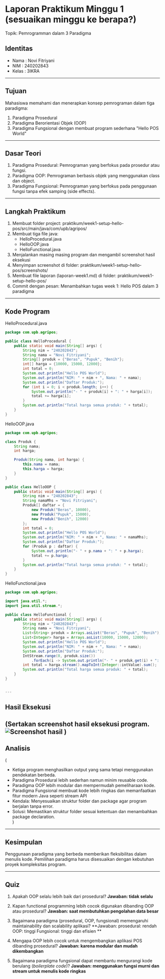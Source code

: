 # Laporan Praktikum Minggu 1 (sesuaikan minggu ke berapa?)
Topik: Pemrogramman dalam 3 Paradigma

## Identitas
- Nama  : Novi Fitriyani
- NIM   : 240202843
- Kelas : 3IKRA

---

## Tujuan
Mahasiswa memahami dan menerapkan konsep pemrograman dalam tiga paradigma:
1. Paradigma Prosedural
2. Paradigma Berorientasi Objek (OOP)
3. Paradigma Fungsional
dengan membuat program sederhana "Hello POS World"
---

## Dasar Teori
1. Paradigma Prosedural: Pemrograman yang berfokus pada prosedur atau fungsi. 
2. Paradigma OOP: Pemrograman berbasis objek yang menggunakan class dan object.  
3. Paradigma Fungsional: Pemrograman yang berfokus pada penggunaan fungsi tanpa efek samping (side effects).

---

## Langkah Praktikum
1. Membuat folder project:
    praktikum/week1-setup-hello-pos/src/main/java/com/upb/agripos/
2. Membuat tiga file java:
    - HelloProcedural.java
    - HelloOOP.java
    - HelloFunctional.java
3. Menjalankan masing masing program dan mengambil screenshot hasil eksekusi
4. Menyimpan screenshot di folder:
    praktikum/week1-setup-hello-pos/screenshots/
5. Membuat file laporan (laporan-week1.md) di folder:
    praktikum/week1-setup-hello-pos/
6. Commit dengan pesan: 
    Menambahkan tugas week 1: Hello POS dalam 3 paradigma

---

## Kode Program
HelloProcedural.java
```java
package com.upb.agripos;

public class HelloProcedural {
    public static void main(String[] args) {
        String nim = "240202843";
        String nama = "Novi Fitriyani";
        String[] produk = {"Beras", "Pupuk", "Benih"};
        int[] harga = {10000, 15000, 12000};
        int total = 0;
        System.out.println("Hello POS World");
        System.out.println("NIM: " + nim + ", Nama: " + nama);
        System.out.println("Daftar Produk:");
        for (int i = 0; i < produk.length; i++) {
            System.out.println("- " + produk[i] + ": " + harga[i]);
            total += harga[i];
        }
        System.out.println("Total harga semua produk: " + total);
    }
}
```

HelloOOP.java
```java
package com.upb.agripos;

class Produk {
    String nama;
    int harga;

    Produk(String nama, int harga) {
        this.nama = nama;
        this.harga = harga;
    }
}

public class HelloOOP {
    public static void main(String[] args) {
        String nim = "240202843";
        String namaMhs = "Novi Fitriyani";
        Produk[] daftar = {
            new Produk("Beras", 10000),
            new Produk("Pupuk", 15000),
            new Produk("Benih", 12000)
        };
        int total = 0;
        System.out.println("Hello POS World");
        System.out.println("NIM: " + nim + ", Nama: " + namaMhs);
        System.out.println("Daftar Produk:");
        for (Produk p : daftar) {
            System.out.println("- " + p.nama + ": " + p.harga);
            total += p.harga;
        }
        System.out.println("Total harga semua produk: " + total);
    }
}
```

HelloFunctional.java
```java
package com.upb.agripos;

import java.util.*;
import java.util.stream.*;

public class HelloFunctional {
    public static void main(String[] args) {
        String nim = "240202843";
        String nama = "Novi Fitriyani";
        List<String> produk = Arrays.asList("Beras", "Pupuk", "Benih");
        List<Integer> harga = Arrays.asList(10000, 15000, 12000);
        System.out.println("Hello POS World");
        System.out.println("NIM: " + nim + ", Nama: " + nama);
        System.out.println("Daftar Produk:");
        IntStream.range(0, produk.size())
            .forEach(i -> System.out.println("- " + produk.get(i) + ": " + harga.get(i)));
        int total = harga.stream().mapToInt(Integer::intValue).sum();
        System.out.println("Total harga semua produk: " + total);
    }
}


---
```

## Hasil Eksekusi
(Sertakan screenshot hasil eksekusi program.  
![Screenshot hasil](screenshots/hasil.png)
)
---

## Analisis
(
- Ketiga program menghasilkan output yang sama tetapi menggunakan pendekatan berbeda.  
- Paradigma Prosedural lebih sederhan namun minim reusable code.  
- Paradigma OOP lebih modular dan mempermudah pemeliharaan kode.
- Paradigma Fungsional membuat kode lebih ringkas dan memanfaatkan fitur modern Java seperti stream API
- Kendala: Menyesuaikan struktur folder dan package agar program berjalan tanpa error.
- Solusi: Memastikan struktur folder sesuai ketentuan dan menambahkan package declaration.   
)
---

## Kesimpulan
Penggunaan paradigma yang berbeda memberikan fleksibilitas dalam menulis kode. Pemilihan paradigma harus disesuaikan dengan kebutuhan proyek kompleksitas program.

---

## Quiz
1. Apakah OOP selalu lebih baik dari prosedural?
   **Jawaban: tidak selalu** 

2. Kapan functional programming lebih cocok digunakan dibanding OOP atau prosedural?
   **Jawaban: saat membutuhkan pengolahan data besar**

3. Bagaimana paradigma (prosedural, OOP, fungsional) memengaruhi maintainability dan scalability aplikasi?
   **Jawaban: 
   prosedural: rendah
   OOP: tinggi
   Fungsional: tinggi dan efisien **

4. Mengapa OOP lebih cocok untuk mengembangkan aplikasi POS dibanding prosedural?
   **Jawaban: karena modular dan mudah dikembangkan**

5. Bagaimana paradigma fungsional dapat membantu mengurangi kode berulang (*boilerplate code*)?
   **Jawaban: menggunakan fungsi murni dan stream untuk menulis kode ringkas**
